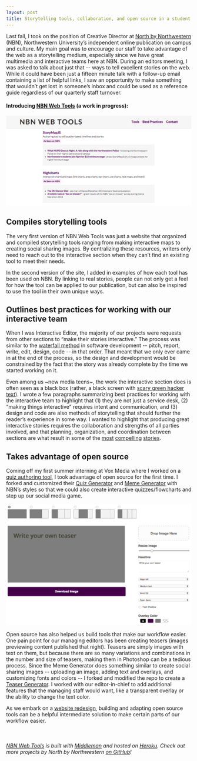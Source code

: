 ```yaml
---
layout: post
title: Storytelling tools, collaboration, and open source in a student newsroom
---
```


Last fall, I took on the position of Creative Director at [North by Northwestern](http://northbynorthwestern.com) (NBN), Northwestern University’s independent online publication on campus and culture. My main goal was to encourage our staff to take advantage of the web as a storytelling medium, especially since we have great multimedia and interactive teams here at NBN. During an editors meeting, I was asked to talk about just that -- ways to tell excellent stories on the web. While it could have been just a fifteen minute talk with a follow-up email containing a list of helpful links, I saw an opportunity to make something that wouldn’t get lost in someone’s inbox and could be used as a reference guide regardless of our quarterly staff turnover.

#### Introducing [NBN Web Tools](http://nbnwebtools.herokuapp.com/) (a work in progress):

![web tools](../images/webtools.png)

## Compiles storytelling tools
The very first version of NBN Web Tools was just a website that organized and compiled storytelling tools ranging from making interactive maps to creating social sharing images. By centralizing these resources, writers only need to reach out to the interactive section when they can’t find an existing tool to meet their needs. 

In the second version of the site, I added in examples of how each tool has been used on NBN. By linking to real stories, people can not only get a feel for how the tool can be applied to our publication, but can also be inspired to use the tool in their own unique ways.


## Outlines best practices for working with our interactive team
When I was Interactive Editor, the majority of our projects were  requests from other sections to “make their stories interactive.” The process was similar to the [waterfall method](https://en.wikipedia.org/wiki/Waterfall_model) in software development -- pitch, report, write, edit, design, code -- in that order. That meant that we only ever came in at the end of the process, so the design and development would be constrained by the fact that the story was already complete by the time we started working on it.

Even among us ~new media teens~, the work the interactive section does is often seen as a black box (rather, a black screen with [scary green hacker text](http://dtrace.org/blogs/brendan/files/2011/09/macdtrace04.png)). I wrote a few paragraphs summarizing best practices for working with the interactive team to highlight that (1) they are not just a service desk, (2) “making things interactive” requires intent and communication, and (3) design and code are also methods of storytelling that should further the reader’s experience in some way. I wanted to highlight that producing great interactive stories requires the collaboration and strengths of all parties involved, and that planning, organization, and coordination between sections are what result in some of the [most](http://apps.northbynorthwestern.com/hungry/) [compelling](http://apps.northbynorthwestern.com/gameday/) [stories](http://apps.northbynorthwestern.com/passing/).


## Takes advantage of open source
Coming off my first summer interning at Vox Media where I worked  on a [quiz authoring tool](http://product.voxmedia.com/2014/8/7/5975499/quiz-whiz), I took advantage of open source for the first time. I forked and customized their [Quiz Generator](https://github.com/voxmedia/quiz-generator) and [Meme Generator](https://github.com/voxmedia/meme) with NBN’s styles so that we could also create interactive quizzes/flowcharts and step up our social media game.

![teaser](../images/teaser.png)

Open source has also helped us build tools that make our workflow easier. One pain point for our managing editors has been creating teasers (images previewing content published that night). Teasers are simply images with text on them, but because there are so many variations and combinations in the number and size of teasers, making them in Photoshop can be a tedious process. Since the Meme Generator does something similar to create social sharing images -- uploading an image, adding text and overlays, and customizing fonts and colors -- I forked and modified the repo to create a [Teaser Generator](http://nbnwebtools.herokuapp.com/teaser). I worked with our editor-in-chief to add additional features that the managing staff would want, like a transparent overlay or the ability to change the text color.

As we embark on a [website redesign](http://nbn-sandbox.tumblr.com/post/113945798180/hello-world), building and adapting open source tools can be a helpful intermediate solution to make certain parts of our workflow easier.

<br>

###### [NBN Web Tools](https://github.com/northbynorthwestern/nbn-tools) is built with [Middleman](https://github.com/middleman/middleman) and hosted on [Heroku](http://heroku.com). Check out more projects by North by Northwestern [on GitHub](https://github.com/northbynorthwestern)!
